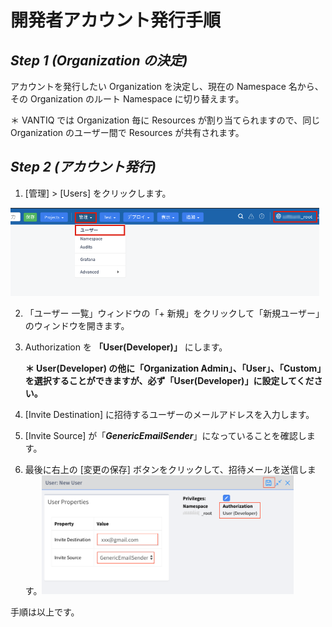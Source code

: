 # **開発者アカウント発行手順**

## ***Step 1 (Organization の決定)***

アカウントを発行したい Organization を決定し、現在の Namespace 名から、その Organization のルート Namespace に切り替えます。

＊ VANTIQ では Organization 毎に Resources が割り当てられますので、同じ Organization のユーザー間で Resources が共有されます。

## ***Step 2 (アカウント発行)***

1. [管理] > [Users] をクリックします。

<img src="../../imgs/00_Prep2/image1.png" style="width:5.15055in;height:1.47006in" />

2. 「ユーザー 一覧」ウィンドウの「+ 新規」をクリックして「新規ユーザー」のウィンドウを開きます。

3. Authorization を **「User(Developer)」** にします。

   **＊ User(Developer) の他に「Organization Admin」、「User」、「Custom」を選択することができますが、必ず「User(Developer)」に設定してください。**

4. [Invite Destination] に招待するユーザーのメールアドレスを入力します。

5. [Invite Source] が「***GenericEmailSender***」になっていることを確認します。

6. 最後に右上の [変更の保存] ボタンをクリックして、招待メールを送信します。<img src="../../imgs/00_Prep2/image2.png" style="width:4.19192in;height:1.98152in" />

手順は以上です。

